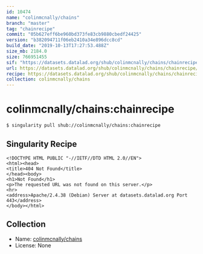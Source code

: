 ```yaml
---
id: 10474
name: "colinmcnally/chains"
branch: "master"
tag: "chainrecipe"
commit: "05b627eff6be960bd373fe83cb9880cbedf24425"
version: "b382094711f06eb2410a34e896dcc8cd"
build_date: "2019-10-13T17:27:53.488Z"
size_mb: 2184.0
size: 766951455
sif: "https://datasets.datalad.org/shub/colinmcnally/chains/chainrecipe/2019-10-13-05b627ef-b3820947/b382094711f06eb2410a34e896dcc8cd.sif"
url: https://datasets.datalad.org/shub/colinmcnally/chains/chainrecipe/2019-10-13-05b627ef-b3820947/
recipe: https://datasets.datalad.org/shub/colinmcnally/chains/chainrecipe/2019-10-13-05b627ef-b3820947/Singularity
collection: colinmcnally/chains
---
```


# colinmcnally/chains:chainrecipe

```bash
$ singularity pull shub://colinmcnally/chains:chainrecipe
```

## Singularity Recipe

```singularity
<!DOCTYPE HTML PUBLIC "-//IETF//DTD HTML 2.0//EN">
<html><head>
<title>404 Not Found</title>
</head><body>
<h1>Not Found</h1>
<p>The requested URL was not found on this server.</p>
<hr>
<address>Apache/2.4.38 (Debian) Server at datasets.datalad.org Port 443</address>
</body></html>
```

## Collection

 - Name: [colinmcnally/chains](https://github.com/colinmcnally/chains)
 - License: None

